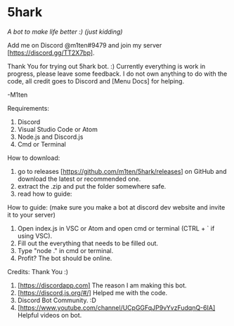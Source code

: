 # 5hark
*A bot to make life better :) (just kidding)*

Add me on Discord @m1ten#9479 and join my server [https://discord.gg/TT2X7bp].

Thank You for trying out 5hark bot. :) 
Currently everything is work in progress, please leave some feedback. 
I do not own anything to do with the code, all credit goes to Discord and [Menu Docs] for helping. 

-M1ten

Requirements:
1. Discord
2. Visual Studio Code or Atom
3. Node.js and Discord.js
4. Cmd or Terminal

How to download:
1. go to releases [https://github.com/m1ten/5hark/releases] on GitHub and download the latest or recommended one.
2. extract the .zip and put the folder somewhere safe.
3. read how to guide:

How to guide: (make sure you make a bot at discord dev website and invite it to your server)
1. Open index.js in VSC or Atom and open cmd or terminal (CTRL + ` if using VSC). 
2. Fill out the everything that needs to be filled out. 
3. Type "node ." in cmd or terminal. 
4. Profit? The bot should be online.

Credits: Thank You :)

1. [https://discordapp.com] The reason I am making this bot.
2. [https://discord.js.org/#/] Helped me with the code.
3. Discord Bot Community. :D
4. [https://www.youtube.com/channel/UCpGGFqJP9vYvzFudqnQ-6IA] Helpful videos on bot.

